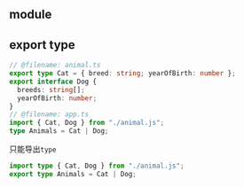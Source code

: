 ## module

## export type

```ts
// @filename: animal.ts
export type Cat = { breed: string; yearOfBirth: number };
export interface Dog {
  breeds: string[];
  yearOfBirth: number;
}
// @filename: app.ts
import { Cat, Dog } from "./animal.js";
type Animals = Cat | Dog;
```
只能导出`type`
```ts
import type { Cat, Dog } from "./animal.js"; 
export type Animals = Cat | Dog;
```
